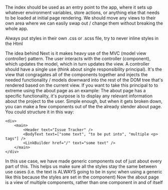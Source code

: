 The index should be used as an entry point to the app, where it sets up whatever environment variables, store actions, or anything else that needs to be loaded at initial page rendering. We should move any views to their own area where we can easily swap out / change them without breaking the whole app.

Always put styles in their own .css or .scss file, try to never inline styles in the Html

The idea behind Next is it makes heavy use of the MVC (model view controller) pattern. The user interacts with the controller (component), which updates the model, which in turn updates the view. A controller should have a single use (think about single responsibility principal). It's the view that congragates all of the components together and injects the needed functionality / models downward into the rest of the DOM tree that's rendered based on the current view. If you want to take this principal to to extreme using the about page as an example:
The about page has a specific functionality, it's purpose is to display any relevant information about the project to the user. Simple enough, but when it gets broken down, you can make a few components out of the the already slender about page. You could structure it in this way:
```
<div>
    <main>
        <Header text="Issue Tracker" />
        <BodyText text=["some text", "to be put into", "multiple <p> tags"] />
        <LinkBuilder href="/" text="some text" />
    </main>
</div>
```
In this use case, we have made generic components out of just about every part of this. This helps us make sure all the styles stay the same between use cases (i.e. the text is ALWAYS going to be in sync when using a generic like this because the styles are set in the component)
Now the about page is a view of multiple components, rather than one component in and of itself